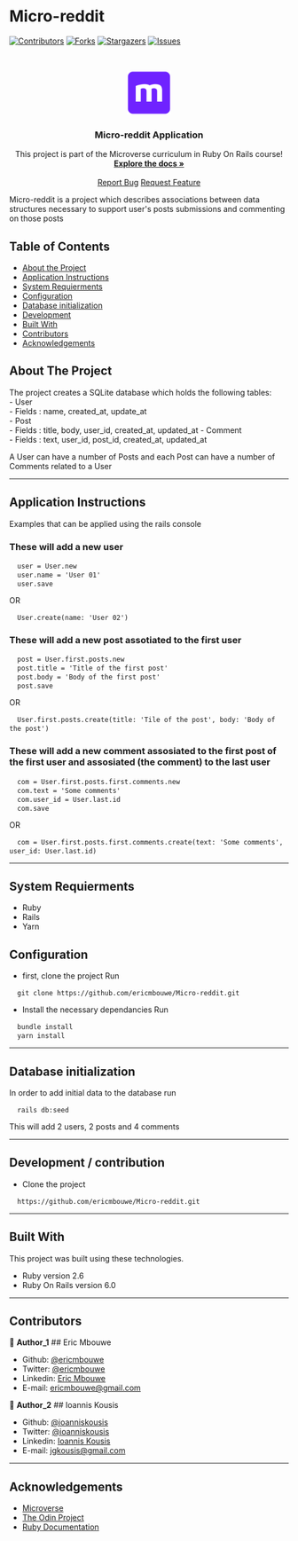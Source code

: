 # Micro-reddit

<!--
*** Thanks for checking out this README Template. If you have a suggestion that would
*** make this better, please fork the repo and create a pull request or simply open
*** an issue with the tag "enhancement".
*** Thanks again! Now go create something AMAZING! :D
-->

<!-- PROJECT SHIELDS -->
<!--
*** I'm using markdown "reference style" links for readability.
*** Reference links are enclosed in brackets [ ] instead of parentheses ( ).
*** See the bottom of this document for the declaration of the reference variables
*** for contributors-url, forks-url, etc. This is an optional, concise syntax you may use.
*** https://www.markdownguide.org/basic-syntax/#reference-style-links
-->

[![Contributors][contributors-shield]][contributors-url]
[![Forks][forks-shield]][forks-url]
[![Stargazers][stars-shield]][stars-url]
[![Issues][issues-shield]][issues-url]

<!-- PROJECT LOGO -->
<br />
<p align="center">
  <a href="https://github.com/ericmbouwe/Micro-reddit">
    <img src="app/assets/images/microverse.png" alt="Microverse Logo" width="80" height="80">
  </a>
  
  <h3 align="center">Micro-reddit Application</h3>
  
  <p align="center">
    This project is part of the Microverse curriculum in Ruby On Rails course!
    <br />
    <a href="https://github.com/ericmbouwe/Micro-reddit"><strong>Explore the docs »</strong></a>
    <br />
    <br />
    <a href="https://github.com/ericmbouwe/Micro-reddit/issues">Report Bug</a>
    <a href="https://github.com/ericmbouwe/Micro-reddit/issues">Request Feature</a>
  </p>
</p>

Micro-reddit is a project which describes associations between data structures necessary to support user's posts submissions and commenting on those posts  

<!-- TABLE OF CONTENTS -->

## Table of Contents

- [About the Project](#about-the-project)
- [Application Instructions](#application-instructions)
- [System Requierments](#system-requierments)
- [Configuration](#configuration)
- [Database initialization](#database-initialization)
- [Development](#development)
- [Built With](#built-with)
- [Contributors](#contributors)
- [Acknowledgements](#acknowledgements)

<!-- ABOUT THE PROJECT -->

## About The Project  

 The project creates a SQLite database which holds the following tables:  
    - User  
      - Fields : name, created_at, update_at  
    - Post  
      - Fields : title, body, user_id, created_at, updated_at
    - Comment  
      - Fields : text, user_id, post_id, created_at, updated_at  
    

A User can have a number of Posts and each Post can have a number of Comments related to a User   

<hr/>

<!-- ABOUT THE PROJECT -->

## Application Instructions  

  Examples that can be applied using the rails console

  ### These will add a new user
  ```
    user = User.new
    user.name = 'User 01'
    user.save
  ```
  OR
  ```
    User.create(name: 'User 02')
  ```

  ### These will add a new post assotiated to the first user
  ```
    post = User.first.posts.new
    post.title = 'Title of the first post'
    post.body = 'Body of the first post'
    post.save
  ```
  OR
  ```
    User.first.posts.create(title: 'Tile of the post', body: 'Body of the post')
  ```

  ### These will add a new comment assosiated to the first post of the first user and assosiated (the comment) to the last user
  ```
    com = User.first.posts.first.comments.new
    com.text = 'Some comments'
    com.user_id = User.last.id
    com.save
  ```
  OR
  ```
    com = User.first.posts.first.comments.create(text: 'Some comments', user_id: User.last.id)
  ```

<hr/>

## System Requierments
  - Ruby
  - Rails
  - Yarn

## Configuration
  - first, clone the project 
  Run 
  ```
    git clone https://github.com/ericmbouwe/Micro-reddit.git
  ```

  - Install the necessary dependancies 
  Run 
  ```
    bundle install
    yarn install
  ```

<hr/>

## Database initialization
  In order to add initial data to the database run  

  ```
    rails db:seed
  ```
  This will add 2 users, 2 posts and 4 comments  
  
<hr/>

## Development / contribution
  * Clone the project
  ```
    https://github.com/ericmbouwe/Micro-reddit.git
  ``` 
<hr/>

## Built With

This project was built using these technologies.

  - Ruby version 2.6
  - Ruby On Rails version 6.0

<hr/>
<!-- CONTACT -->

## Contributors

:bust_in_silhouette: **Author_1**
​## Eric Mbouwe

- Github: [@ericmbouwe](https://github.com/ericmbouwe)
- Twitter: [@ericmbouwe](https://twitter.com/ericmbouwe)
- Linkedin: [Eric Mbouwe](https://www.linkedin.com/in/ericmbouwe/)
- E-mail: ericmbouwe@gmail.com

:bust_in_silhouette: **Author_2**
​## Ioannis Kousis

- Github: [@ioanniskousis](https://github.com/ioanniskousis)
- Twitter: [@ioanniskousis](https://twitter.com/ioanniskousis)
- Linkedin: [Ioannis Kousis](https://www.linkedin.com/in/ioannis-kousis-9a5051b4/)
- E-mail: jgkousis@gmail.com

<hr/>
<!-- ACKNOWLEDGEMENTS -->

## Acknowledgements

  - [Microverse](https://www.microverse.org/)
  - [The Odin Project](https://www.theodinproject.com/)
  - [Ruby Documentation](https://www.ruby-lang.org/en/documentation/)

<!-- MARKDOWN LINKS & IMAGES -->
<!-- https://www.markdownguide.org/basic-syntax/#reference-style-links -->

[contributors-shield]: https://img.shields.io/github/contributors/ericmbouwe/Micro-reddit.svg?style=flat-square
[contributors-url]: https://github.com/ericmbouwe/Micro-reddit/graphs/contributors
[forks-shield]: https://img.shields.io/github/forks/ericmbouwe/Micro-reddit.svg?style=flat-square
[forks-url]: https://github.com/ericmbouwe/Micro-reddit/network/members
[stars-shield]: https://img.shields.io/github/stars/ericmbouwe/Micro-reddit.svg?style=flat-square
[stars-url]: https://github.com/ericmbouwe/Micro-reddit/stargazers
[issues-shield]: https://img.shields.io/github/issues/ericmbouwe/Micro-reddit.svg?style=flat-square
[issues-url]: https://github.com/ericmbouwe/Micro-reddit/issues
